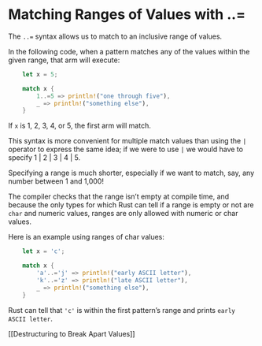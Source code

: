 # Matching Ranges of Values with ..=

The `..=` syntax allows us to match to an inclusive range of values.

In the following code, when a pattern matches any of the values within the given range, that arm will execute:

```rust
    let x = 5;

    match x {
        1..=5 => println!("one through five"),
        _ => println!("something else"),
    }
```

If `x` is 1, 2, 3, 4, or 5, the first arm will match.

This syntax is more convenient for multiple match values than using the `|` operator to express the same idea; if we were to use `|` we would have to specify 1 | 2 | 3 | 4 | 5.

Specifying a range is much shorter, especially if we want to match, say, any number between 1 and 1,000!

The compiler checks that the range isn’t empty at compile time, and because the only types for which Rust can tell if a range is empty or not are `char` and numeric values, ranges are only allowed with numeric or char values.



Here is an example using ranges of char values:

```rust
    let x = 'c';

    match x {
        'a'..='j' => println!("early ASCII letter"),
        'k'..='z' => println!("late ASCII letter"),
        _ => println!("something else"),
    }
```

Rust can tell that `'c'` is within the first pattern’s range and prints `early ASCII letter`.



[[Destructuring to Break Apart Values]]

